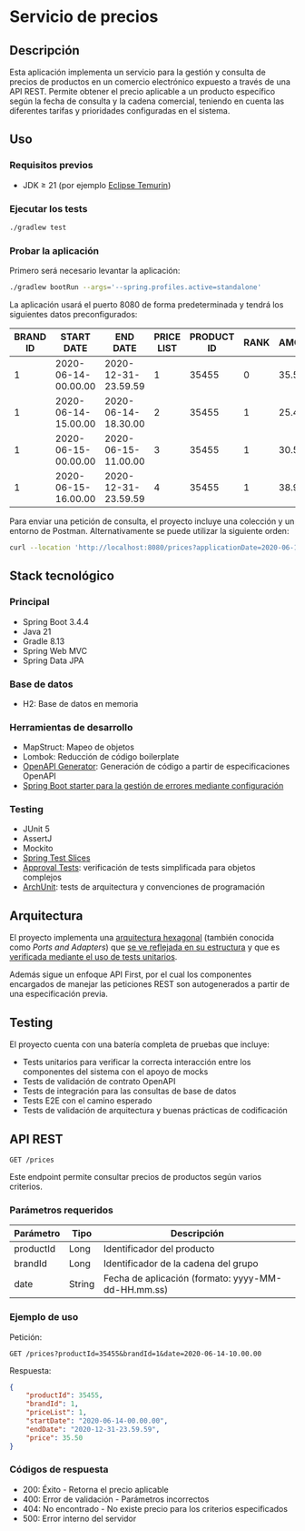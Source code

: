 # Servicio de precios

## Descripción

Esta aplicación implementa un servicio para la gestión y consulta de precios de productos en un 
comercio electrónico expuesto a través de una API REST. Permite obtener el precio aplicable a un
producto específico según la fecha de consulta y la cadena comercial, teniendo en cuenta las
diferentes tarifas y prioridades configuradas en el sistema.

## Uso

### Requisitos previos

* JDK ≥ 21 (por ejemplo [Eclipse Temurin](https://adoptium.net/temurin/releases/?version=21))

### Ejecutar los tests

```bash
./gradlew test
```

### Probar la aplicación

Primero será necesario levantar la aplicación:
```bash
./gradlew bootRun --args='--spring.profiles.active=standalone'
```

La aplicación usará el puerto 8080 de forma predeterminada y tendrá los siguientes datos preconfigurados:

| BRAND ID | START DATE          | END DATE            | PRICE LIST | PRODUCT ID | RANK | AMOUNT | CURRENCY |
| -------- | ------------------- | ------------------- | ---------- | ---------- |------|--------|----------|
| 1        | 2020-06-14-00.00.00 | 2020-12-31-23.59.59 | 1          | 35455      | 0    | 35.50  | EUR      |
| 1        | 2020-06-14-15.00.00 | 2020-06-14-18.30.00 | 2          | 35455      | 1    | 25.45  | EUR      |
| 1        | 2020-06-15-00.00.00 | 2020-06-15-11.00.00 | 3          | 35455      | 1    | 30.50  | EUR      |
| 1        | 2020-06-15-16.00.00 | 2020-12-31-23.59.59 | 4          | 35455      | 1    | 38.95  | EUR      |

Para enviar una petición de consulta, el proyecto incluye una colección y un entorno de Postman.
Alternativamente se puede utilizar la siguiente orden:

```bash
curl --location 'http://localhost:8080/prices?applicationDate=2020-06-14T15%3A00%3A00Z&productId=35455&brandId=1'
```

## Stack tecnológico

### Principal
- Spring Boot 3.4.4
- Java 21
- Gradle 8.13
- Spring Web MVC
- Spring Data JPA

### Base de datos
- H2: Base de datos en memoria

### Herramientas de desarrollo
- MapStruct: Mapeo de objetos
- Lombok: Reducción de código boilerplate
- [OpenAPI Generator](https://github.com/OpenAPITools/openapi-generator): Generación de código a partir de especificaciones OpenAPI
- [Spring Boot starter para la gestión de errores mediante configuración](https://github.com/wimdeblauwe/error-handling-spring-boot-starter)

### Testing
- JUnit 5
- AssertJ
- Mockito
- [Spring Test Slices](https://docs.spring.io/spring-boot/appendix/test-auto-configuration/slices.html)
- [Approval Tests](https://www.youtube.com/watch?v=QEdpE0chA-s): verificación de tests simplificada para objetos complejos
- [ArchUnit](https://www.archunit.org/): tests de arquitectura y convenciones de programación

## Arquitectura

El proyecto implementa una [arquitectura hexagonal](https://alistair.cockburn.us/hexagonal-architecture/) (también conocida como _Ports and Adapters_)
que [se ve reflejada en su estructura](https://blog.cleancoder.com/uncle-bob/2011/09/30/Screaming-Architecture.html) y que es [verificada mediante el uso
de tests unitarios](https://www.archunit.org/).

Además sigue un enfoque API First, por el cual los componentes encargados de manejar las peticiones
REST son autogenerados a partir de una especificación previa.

## Testing

El proyecto cuenta con una batería completa de pruebas que incluye:

* Tests unitarios para verificar la correcta interacción entre los componentes del sistema con el
apoyo de mocks
* Tests de validación de contrato OpenAPI
* Tests de integración para las consultas de base de datos
* Tests E2E con el camino esperado
* Tests de validación de arquitectura y buenas prácticas de codificación

## API REST

```
GET /prices
```

Este endpoint permite consultar precios de productos según varios criterios.

### Parámetros requeridos

| Parámetro     | Tipo     | Descripción                                |
|---------------|----------|-------------------------------------------|
| productId     | Long     | Identificador del producto                |
| brandId       | Long     | Identificador de la cadena del grupo      |
| date          | String   | Fecha de aplicación (formato: yyyy-MM-dd-HH.mm.ss) |

### Ejemplo de uso

Petición:
```
GET /prices?productId=35455&brandId=1&date=2020-06-14-10.00.00
```

Respuesta:
```json
{
    "productId": 35455,
    "brandId": 1,
    "priceList": 1,
    "startDate": "2020-06-14-00.00.00",
    "endDate": "2020-12-31-23.59.59",
    "price": 35.50
}
```

### Códigos de respuesta

- 200: Éxito - Retorna el precio aplicable
- 400: Error de validación - Parámetros incorrectos
- 404: No encontrado - No existe precio para los criterios especificados
- 500: Error interno del servidor
